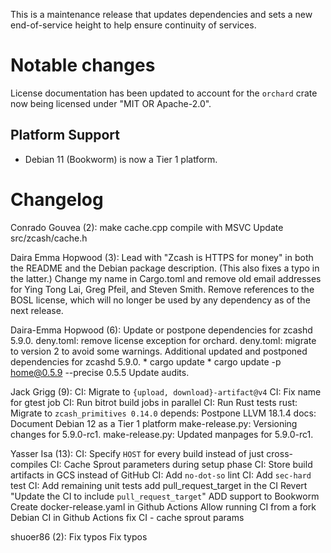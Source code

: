 This is a maintenance release that updates dependencies and sets a new
end-of-service height to help ensure continuity of services.

Notable changes
===============

License documentation has been updated to account for the `orchard` crate
now being licensed under "MIT OR Apache-2.0".

Platform Support
----------------

- Debian 11 (Bookworm) is now a Tier 1 platform.

Changelog
=========

Conrado Gouvea (2):
      make cache.cpp compile with MSVC
      Update src/zcash/cache.h

Daira Emma Hopwood (3):
      Lead with "Zcash is HTTPS for money" in both the README and the Debian package description. (This also fixes a typo in the latter.)
      Change my name in Cargo.toml and remove old email addresses for Ying Tong Lai, Greg Pfeil, and Steven Smith.
      Remove references to the BOSL license, which will no longer be used by any dependency as of the next release.

Daira-Emma Hopwood (6):
      Update or postpone dependencies for zcashd 5.9.0.
      deny.toml: remove license exception for orchard.
      deny.toml: migrate to version 2 to avoid some warnings.
      Additional updated and postponed dependencies for zcashd 5.9.0.
      * cargo update * cargo update -p home@0.5.9 --precise 0.5.5
      Update audits.

Jack Grigg (9):
      CI: Migrate to `{upload, download}-artifact@v4`
      CI: Fix name for gtest job
      CI: Run bitrot build jobs in parallel
      CI: Run Rust tests
      rust: Migrate to `zcash_primitives 0.14.0`
      depends: Postpone LLVM 18.1.4
      docs: Document Debian 12 as a Tier 1 platform
      make-release.py: Versioning changes for 5.9.0-rc1.
      make-release.py: Updated manpages for 5.9.0-rc1.

Yasser Isa (13):
      CI: Specify `HOST` for every build instead of just cross-compiles
      CI: Cache Sprout parameters during setup phase
      CI: Store build artifacts in GCS instead of GitHub
      CI: Add `no-dot-so` lint
      CI: Add `sec-hard` test
      CI: Add remaining unit tests
      add pull_request_target in the CI
      Revert "Update the CI to include `pull_request_target`"
      ADD support to Bookworm
      Create docker-release.yaml in Github Actions
      Allow running CI from a fork
      Debian CI in Github Actions
      fix CI - cache sprout params

shuoer86 (2):
      Fix typos
      Fix typos


